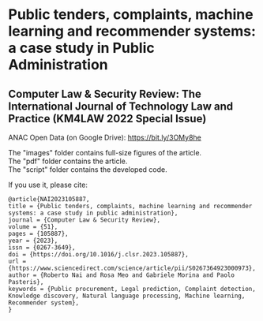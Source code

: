 # Public tenders, complaints, machine learning and recommender systems: a case study in Public Administration
## Computer Law & Security Review: The International Journal of Technology Law and Practice (KM4LAW 2022 Special Issue)

ANAC Open Data (on Google Drive): https://bit.ly/3OMy8he

The "images" folder contains full-size figures of the article.  
The "pdf" folder contains the article.  
The "script" folder contains the developed code.  

If you use it, please cite:

```
@article{NAI2023105887,
title = {Public tenders, complaints, machine learning and recommender systems: a case study in public administration},
journal = {Computer Law & Security Review},
volume = {51},
pages = {105887},
year = {2023},
issn = {0267-3649},
doi = {https://doi.org/10.1016/j.clsr.2023.105887},
url = {https://www.sciencedirect.com/science/article/pii/S0267364923000973},
author = {Roberto Nai and Rosa Meo and Gabriele Morina and Paolo Pasteris},
keywords = {Public procurement, Legal prediction, Complaint detection, Knowledge discovery, Natural language processing, Machine learning, Recommender system},
}
```

